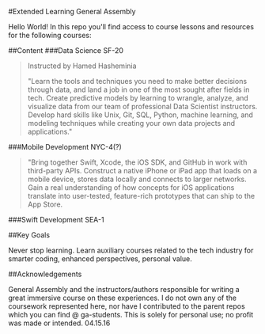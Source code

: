 #Extended Learning General Assembly

Hello World! In this repo you'll find access to course lessons and resources for the following courses: 

##Content
###Data Science SF-20 
>Instructed by Hamed Hasheminia
>
>"Learn the tools and techniques you need to make better decisions through data, and land a job in one of the most sought after fields in tech.
Create predictive models by learning to wrangle, analyze, and visualize data from our team of professional Data Scientist instructors.
Develop hard skills like Unix, Git, SQL, Python, machine learning, and modeling techniques while creating your own data projects and applications."

###Mobile Development NYC-4(?)
>"Bring together Swift, Xcode, the iOS SDK, and GitHub in work with third-party APIs.
Construct a native iPhone or iPad app that loads on a mobile device, stores data locally and connects to larger networks.
Gain a real understanding of how concepts for iOS applications translate into user-tested, feature-rich prototypes that can ship to the App Store.

###Swift Development SEA-1

##Key Goals

Never stop learning. Learn auxiliary courses related to the tech industry for smarter coding, enhanced perspectives, personal value.

##Acknowledgements

General Assembly and the instructors/authors responsible for writing a great immersive course on these experiences. I do not own any of the coursework represented here,  nor have I contributed to the parent repos which you can find @ ga-students. This is solely for personal use; no profit was made or intended. 04.15.16